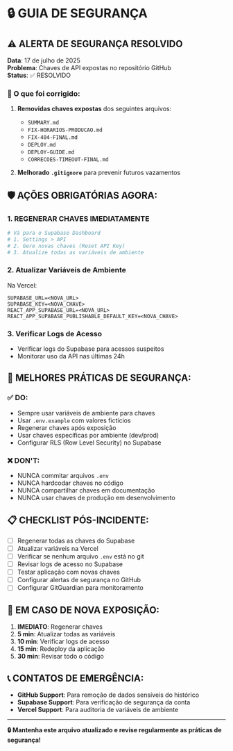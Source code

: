 # 🔒 GUIA DE SEGURANÇA

## ⚠️ ALERTA DE SEGURANÇA RESOLVIDO

**Data**: 17 de julho de 2025  
**Problema**: Chaves de API expostas no repositório GitHub  
**Status**: ✅ RESOLVIDO  

### 🚨 O que foi corrigido:

1. **Removidas chaves expostas** dos seguintes arquivos:
   - `SUMMARY.md`
   - `FIX-HORARIOS-PRODUCAO.md`
   - `FIX-404-FINAL.md`
   - `DEPLOY.md`
   - `DEPLOY-GUIDE.md`
   - `CORRECOES-TIMEOUT-FINAL.md`

2. **Melhorado `.gitignore`** para prevenir futuros vazamentos

## 🛡️ AÇÕES OBRIGATÓRIAS AGORA:

### 1. **REGENERAR CHAVES IMEDIATAMENTE**
```bash
# Vá para o Supabase Dashboard
# 1. Settings > API
# 2. Gere novas chaves (Reset API Key)
# 3. Atualize todas as variáveis de ambiente
```

### 2. **Atualizar Variáveis de Ambiente**
Na Vercel:
```
SUPABASE_URL=<NOVA_URL>
SUPABASE_KEY=<NOVA_CHAVE>
REACT_APP_SUPABASE_URL=<NOVA_URL>
REACT_APP_SUPABASE_PUBLISHABLE_DEFAULT_KEY=<NOVA_CHAVE>
```

### 3. **Verificar Logs de Acesso**
- Verificar logs do Supabase para acessos suspeitos
- Monitorar uso da API nas últimas 24h

## 🔐 MELHORES PRÁTICAS DE SEGURANÇA:

### ✅ DO:
- Sempre usar variáveis de ambiente para chaves
- Usar `.env.example` com valores fictícios
- Regenerar chaves após exposição
- Usar chaves específicas por ambiente (dev/prod)
- Configurar RLS (Row Level Security) no Supabase

### ❌ DON'T:
- NUNCA commitar arquivos `.env`
- NUNCA hardcodar chaves no código
- NUNCA compartilhar chaves em documentação
- NUNCA usar chaves de produção em desenvolvimento

## 📋 CHECKLIST PÓS-INCIDENTE:

- [ ] Regenerar todas as chaves do Supabase
- [ ] Atualizar variáveis na Vercel
- [ ] Verificar se nenhum arquivo `.env` está no git
- [ ] Revisar logs de acesso no Supabase
- [ ] Testar aplicação com novas chaves
- [ ] Configurar alertas de segurança no GitHub
- [ ] Configurar GitGuardian para monitoramento

## 🚨 EM CASO DE NOVA EXPOSIÇÃO:

1. **IMEDIATO**: Regenerar chaves
2. **5 min**: Atualizar todas as variáveis
3. **10 min**: Verificar logs de acesso
4. **15 min**: Redeploy da aplicação
5. **30 min**: Revisar todo o código

## 📞 CONTATOS DE EMERGÊNCIA:

- **GitHub Support**: Para remoção de dados sensíveis do histórico
- **Supabase Support**: Para verificação de segurança da conta
- **Vercel Support**: Para auditoria de variáveis de ambiente

---
**🔒 Mantenha este arquivo atualizado e revise regularmente as práticas de segurança!**
